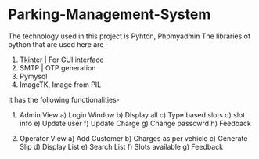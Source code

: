 # Parking-Management-System
The technology used in this project is Pyhton, Phpmyadmin
The libraries of python that are used here are - 
1) Tkinter | For GUI interface
2) SMTP | OTP generation 
3) Pymysql
4) ImageTK, Image from PIL

It has the following functionalities-
1) Admin View
      a) Login Window
      b) Display all
      c) Type based slots
      d) slot info
      e) Update user
      f) Update Charge
      g) Change passowrd
      h) Feedback
      
2) Operator View
      a) Add Customer
      b) Charges as per vehicle
      c) Generate Slip
      d) Display List
      e) Search List
      f) Slots available
      g) Feedback
